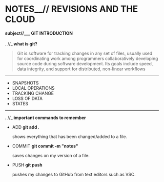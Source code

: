 # NOTES__// REVISIONS AND THE CLOUD

#### subject//___ GIT INTRODUCTION

. //_<b> what is git? </b>

> Git is software for tracking changes in any set of files, usually used for coordinating work among programmers collaboratively 
developing source code during software development. Its goals include speed, data integrity, and support for distributed, non-linear workflows
<hr>
<ul>
  <li> SNAPSHOTS </li>
  <li> LOCAL OPERATIONS </li>
  <li> TRACKING CHANGE </li>
  <li> LOSS OF DATA</li>
  <li> STATES </li>
</ul>
 <hr>
 . //_<b> important commands to remember </b>
 <ul>
  <li> ADD <b> git add . </b> <p> shows everything that has been changed/added to a file.</p> </li>
  <li> COMMIT <b> git commit -m "notes" </b> <p> saves changes on my version of a file. </p> </li>
  <li> PUSH <b> git push </b> <p> pushes my changes to GitHub from text editors such as VSC.</p> </li>
</ul>

